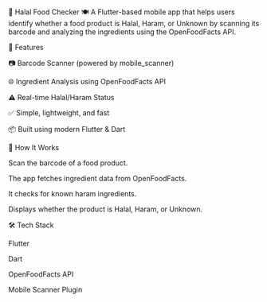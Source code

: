 🕌 Halal Food Checker 🍽️
A Flutter-based mobile app that helps users identify whether a food product is Halal, Haram, or Unknown by scanning its barcode and analyzing the ingredients using the OpenFoodFacts API.

📱 Features

📷 Barcode Scanner (powered by mobile_scanner)

🌐 Ingredient Analysis using OpenFoodFacts API

⚠️ Real-time Halal/Haram Status

✅ Simple, lightweight, and fast

📦 Built using modern Flutter & Dart

🚀 How It Works

Scan the barcode of a food product.

The app fetches ingredient data from OpenFoodFacts.

It checks for known haram ingredients.

Displays whether the product is Halal, Haram, or Unknown.

🛠️ Tech Stack

Flutter

Dart

OpenFoodFacts API

Mobile Scanner Plugin
